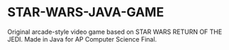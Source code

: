# STAR-WARS-JAVA-GAME
Original arcade-style video game based on STAR WARS RETURN OF THE JEDI. Made in Java for AP Computer Science Final.
